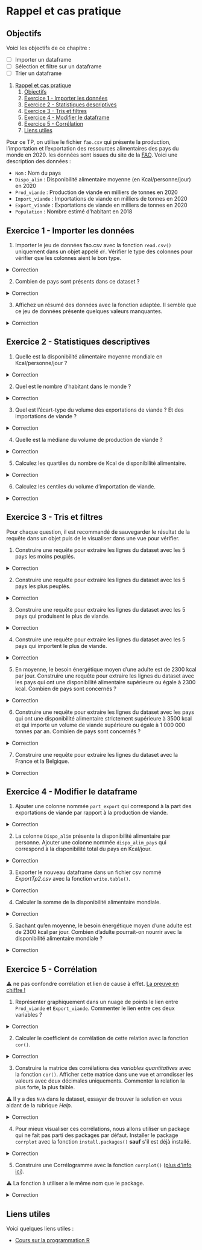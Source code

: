 # Rappel et cas pratique

## Objectifs
Voici les objectifs de ce chapitre :
- [ ] Importer un dataframe
- [ ] Sélection et filtre sur un dataframe
- [ ] Trier un dataframe

1. [Rappel et cas pratique](#rappel-et-cas-pratique)
   1. [Objectifs](#objectifs)
   2. [Exercice 1 - Importer les données](#exercice-1---importer-les-données)
   3. [Exercice 2 - Statistiques descriptives](#exercice-2---statistiques-descriptives)
   4. [Exercice 3 -  Tris et filtres](#exercice-3----tris-et-filtres)
   5. [Exercice 4 -  Modifier le dataframe](#exercice-4----modifier-le-dataframe)
   6. [Exercice 5 -  Corrélation](#exercice-5----corrélation)
   7. [Liens utiles](#liens-utiles)


Pour ce TP, on utilise le fichier `fao.csv` qui présente la production, l’importation et l’exportation des ressources alimentaires des pays du monde en 2020. les données sont issues du site de la [FAO](https://www.fao.org/faostat/fr/#data/FBS).
Voici une description des données :

- `Nom` : Nom du pays
- `Dispo_alim` : Disponibilité alimentaire moyenne (en Kcal/personne/jour) en 2020
- `Prod_viande` : Production de viande en milliers de tonnes en 2020
- `Import_viande` : Importations de viande en milliers de tonnes en 2020
- `Export_viande` : Exportations de viande en milliers de tonnes en 2020
- `Population` : Nombre estimé d’habitant en 2018

## Exercice 1 - Importer les données

1. Importer le jeu de données fao.csv avec la fonction `read.csv()` uniquement dans un objet appelé `df`. Vérifier le type des colonnes pour vérifier que les colonnes aient le bon type.
<details>
<summary>Correction</summary>

```r
df<-read.csv("fao.csv", sep=";", dec=",", header = TRUE)
```
</details>



2. Combien de pays sont présents dans ce dataset ?
<details>
<summary>Correction</summary>

```r
nrow(df)
```
</details>

3. Affichez un résumé des données avec la fonction adaptée. Il semble que ce jeu de données présente quelques valeurs manquantes.
<details>
<summary>Correction</summary>

```r
summary(df)
```
</details>

## Exercice 2 - Statistiques descriptives

1. Quelle est la disponibilité alimentaire moyenne mondiale en Kcal/personne/jour ?
<details>
<summary>Correction</summary>

```r
mean(df$Dispo_alim, na.rm=TRUE)
```
</details>

2. Quel est le nombre d’habitant dans le monde ?
<details>
<summary>Correction</summary>

```r
sum(df$Population, na.rm=TRUE)
```
</details>

3. Quel est l’écart-type du volume des exportations de viande ? Et des importations de viande ?
<details>
<summary>Correction</summary>

```r
sd(df$Export_viande, na.rm=TRUE)
sd(df$Import_viande, na.rm=TRUE)
```
</details>

4. Quelle est la médiane du volume de production de viande ?
<details>
<summary>Correction</summary>

```r
median(df$Prod_viande, na.rm=TRUE)
```
</details>

5. Calculez les quartiles du nombre de Kcal de disponibilité alimentaire.
<details>
<summary>Correction</summary>

```r
quantile(df$Dispo_alim)
```
</details>

6. Calculez les centiles du volume d’importation de viande.
<details>
<summary>Correction</summary>

```r
quantile(df$Import_viande, seq(0,1,0.01))
```
</details>

## Exercice 3 -  Tris et filtres

Pour chaque question, il est recommandé de sauvegarder le résultat de la requête dans un objet puis de le visualiser dans une vue pour vérifier.

1. Construire une requête pour extraire les lignes du dataset avec les 5 pays les moins peuplés.
<details>
<summary>Correction</summary>

```r
rang = order(df$Population)
resultat = head(df[ rang , ], n = 5)
View(resultat)
```
</details>

2. Construire une requête pour extraire les lignes du dataset avec les 5 pays les plus peuplés.
<details>
<summary>Correction</summary>

```r
rang = order(df$Population, decreasing = TRUE)
resultat = head(df[ rang , ], n = 5)
View(resultat)
```
</details>

3. Construire une requête pour extraire les lignes du dataset avec les 5 pays qui produisent le plus de viande.
<details>
<summary>Correction</summary>

```r
rang = order(df$Prod_viande, decreasing = TRUE)
resultat = head(df[ rang , ], n = 5)
View(resultat)
```
</details>

4. Construire une requête pour extraire les lignes du dataset avec les 5 pays qui importent le plus de viande.
<details>
<summary>Correction</summary>

```r
rang = order(df$Import_viande, decreasing = TRUE)
resultat = head(df[ rang , ], n = 5)
View(resultat)
```
</details>

5. En moyenne, le besoin énergétique moyen d’une adulte est de 2300 kcal par jour. Construire une requête pour extraire les lignes du dataset avec les pays qui ont une disponibilité alimentaire supérieure ou égale à 2300 kcal. Combien de pays sont concernés ?
<details>
<summary>Correction</summary>

```r
resultat = subset(df, Dispo_alim>=2300)
View(resultat)
```
</details>

6. Construire une requête pour extraire les lignes du dataset avec les pays qui ont une disponibilité alimentaire strictement supérieure à 3500 kcal et qui importe un volume de viande supérieure ou égale à 1 000 000 tonnes par an. Combien de pays sont concernés ?
<details>
<summary>Correction</summary>

```r
resultat = subset(df, Dispo_alim > 3500  & Import_viande > 1000)
View(resultat)
```
</details>

7. Construire une requête pour extraire les lignes du dataset avec la France et la Belgique.
<details>
<summary>Correction</summary>

```r
resultat = subset(df, $Nom %in% c("France","Belgique"))
View(resultat)
```
</details>

## Exercice 4 -  Modifier le dataframe

1. Ajouter une colonne nommée `part_export` qui correspond à la part des exportations de viande par rapport à la production de viande.
<details>
<summary>Correction</summary>

```r
df$Part_export<-df$Export_viande/df$Prod_viande
```
</details>

2. La colonne `Dispo_alim` présente la disponibilité alimentaire par personne. Ajouter une colonne nommée `dispo_alim_pays` qui correspond à la disponibilité total du pays en Kcal/jour.
<details>
<summary>Correction</summary>

```r
df$Dispo_alim_pays<-df$Dispo_alim*df$Population
```
</details>

3. Exporter le nouveau dataframe dans un fichier csv nommé *ExportTp2.csv* avec la fonction `write.table()`.
<details>
<summary>Correction</summary>

```r
write.table(x = df, file = "ExportTp2.csv")
```
</details>

4. Calculer la somme de la disponibilité alimentaire mondiale.
<details>
<summary>Correction</summary>

```r
dispo_alim_mondiale = sum(df$Dispo_alim_pays, na.rm=TRUE)
dispo_alim_mondiale
```
</details>

5. Sachant qu’en moyenne, le besoin énergétique moyen d’une adulte est de 2300 kcal par jour. Combien d’adulte pourrait-on nourrir avec la disponibilité alimentaire mondiale ?
<details>
<summary>Correction</summary>

```r
dispo_alim_mondiale/2300
```
</details>

## Exercice 5 -  Corrélation

:warning: ne pas confondre corrélation et lien de cause à effet. [La preuve en chiffre !](https://www.tylervigen.com/spurious-correlations) 

1. Représenter graphiquement dans un nuage de points le lien entre `Prod_viande` et `Export_viande`. Commenter le lien entre ces deux variables ? 
<details>
<summary>Correction</summary>

```r
plot(x = df$Prod_viande,
     y = df$Export_viande, 
     main = "Pays : Prod_viande / Export_viande")
```
</details>

2. Calculer le coefficient de corrélation de cette relation avec la fonction `cor()`.
<details>
<summary>Correction</summary>

```r
cor(x = df$Prod_viande,
    y = df$Export_viande)
```
</details>

3. Construire la matrice des corrélations des *variables quantitatives* avec la fonction `cor()`. Afficher cette matrice dans une vue et arrondisser les valeurs avec deux décimales uniquements. Commenter la relation la plus forte, la plus faible. 

:warning: Il y a des `N/A` dans le dataset, essayer de trouver la solution en vous aidant de la rubrique *Help*.

<details>
<summary>Correction</summary>

```r
matriceCor = cor(df[ , - 1] , use = complete.obs")
matriceCor = round(matriceCor , 2)
View(matriceCor)
```
</details>

4. Pour mieux visualiser ces corrélations, nous allons utiliser un package qui ne fait pas parti des packages par défaut. Installer le package `corrplot` avec la fonction `install.packages()` **sauf** s'il est déjà installé.

<details>
<summary>Correction</summary>

```r
#commande à executer qu'une seule fois
install.packages("corrplot")
```
</details>

5. Construire une Corrélogramme avec la fonction `corrplot()` ([plus d'info ici](http://www.sthda.com/french/wiki/visualiser-une-matrice-de-correlation-par-un-correlogramme#correlogramme-visualisation-de-la-matrice-de-correlation)).

:warning: La fonction à utiliser a le même nom que le package.

<details>
<summary>Correction</summary>

```r
library(corrplot) #je charge mon package pour pouvoir utiliser ses fonctionalités
corrplot(matriceCor, method="circle")
```
</details>


## Liens utiles

Voici quelques liens utiles :

- [Cours sur la programmation R](https://asardell.github.io/programmation-r/)



